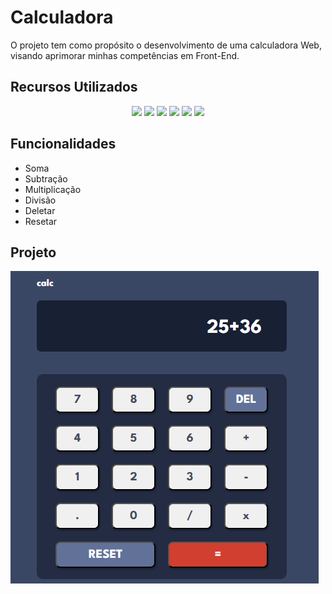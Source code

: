 # Calculadora

O projeto tem como propósito o desenvolvimento de uma calculadora Web, visando aprimorar minhas competências em Front-End.

## Recursos Utilizados

<p align="center"> 
<img src="https://img.shields.io/badge/python-3670A0?style=for-the-badge&logo=python&logoColor=ffdd54" />
<img src="https://img.shields.io/badge/flask-%23000.svg?style=for-the-badge&logo=flask&logoColor=white"/>
<img src="https://img.shields.io/badge/html5-%23E34F26.svg?style=for-the-badge&logo=html5&logoColor=white" />
<img src="https://img.shields.io/badge/css3-%231572B6.svg?style=for-the-badge&logo=css3&logoColor=white" />
<img src="https://img.shields.io/badge/Visual%20Studio%20Code-0078d7.svg?style=for-the-badge&logo=visual-studio-code&logoColor=white"/>
<img src="https://img.shields.io/badge/JavaScript-F7DF1E?style=for-the-badge&logo=javascript&logoColor=black"/>

</p>

## Funcionalidades

- Soma
- Subtração
- Multiplicação
- Divisão
- Deletar
- Resetar

## Projeto

<img src='calc.png'>
